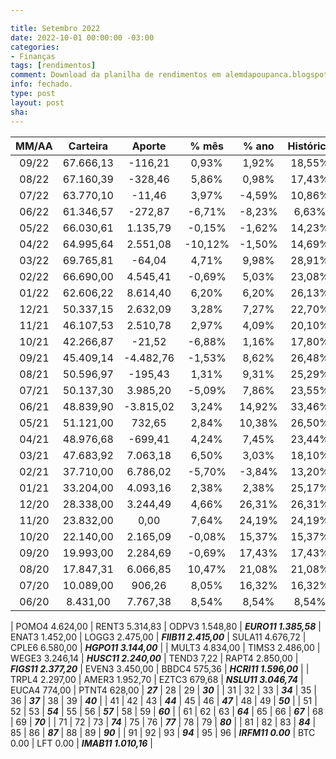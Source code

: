 ```yaml
---

title: Setembro 2022
date: 2022-10-01 00:00:00 -03:00
categories:
- Finanças
tags: [rendimentos]
comment: Download da planilha de rendimentos em alemdapoupanca.blogspot.com
info: fechado.
type: post
layout: post
sha: 
---
```


| **MM/AA** | **Carteira** | **Aporte** | **% mês** | **% ano** | **Histórico** | **CAGR** |
|:---------:|:------------:|:----------:|:---------:|:---------:|:-------------:|:--------:|
|   09/22   |   67.666,13  |   -116,21   |   0,93%   |   1,92%  |     18,55%    |   7,57%  |
|   08/22   |   67.160,39  |   -328,46   |   5,86%   |   0,98%  |     17,43%    |   7,40%  |
|   07/22   |   63.770,10  |   -11,46   |   3,97%   |   -4,59%  |     10,86%    |   4,87%  |
|   06/22   |   61.346,57  |   -272,87  |   -6,71%  |   -8,23%  |     6,63%     |   3,13%  |
|   05/22   |   66.030,61  |  1.135,79  |   -0,15%  |   -1,62%  |     14,23%    |   6,88%  |
|   04/22   |   64.995,64  |  2.551,08  |  -10,12%  |   -1,50%  |     14,69%    |   7,41%  |
|   03/22   |   69.765,81  |   -64,04   |   4,71%   |   9,98%   |     28,91%    |  14,86%  |
|   02/22   |   66.690,00  |  4.545,41  |   -0,69%  |   5,03%   |     23,08%    |  12,60%  |
|   01/22   |   62.606,22  |  8.614,40  |   6,20%   |   6,20%   |     26,13%    |  14,94%  |
|   12/21   |   50.337,15  |  2.632,09  |   3,28%   |   7,27%   |     22,70%    |  13,79%  |
|   11/21   |   46.107,53  |  2.510,78  |   2,97%   |   4,09%   |     20,10%    |  12,99%  |
|   10/21   |   42.266,87  |   -21,52   |   -6,88%  |   1,16%   |     17,80%    |  12,26%  |
|   09/21   |   45.409,14  |  -4.482,76 |   -1,53%  |   8,62%   |     26,48%    |  19,27%  |
|   08/21   |   50.596,97  |   -195,43  |   1,31%   |   9,31%   |     25,29%    |  19,76%  |
|   07/21   |   50.137,30  |  3.985,20  |   -5,09%  |   7,86%   |     23,55%    |  19,87%  |
|   06/21   |   48.839,90  |  -3.815,02 |   3,24%   |   14,92%  |     33,46%    |  30,53%  |
|   05/21   |   51.121,00  |   732,65   |   2,84%   |   10,38%  |     26,50%    |  26,50%  |
|   04/21   |   48.976,68  |   -699,41  |   4,24%   |   7,45%   |     23,44%    |  25,82%  |
|   03/21   |   47.683,92  |  7.063,18  |   6,50%   |   3,03%   |     18,10%    |  22,09%  |
|   02/21   |   37.710,00  |  6.786,02  |   -5,70%  |   -3,84%  |     13,20%    |  17,97%  |
|   01/21   |   33.204,00  |  4.093,16  |   2,38%   |   2,38%   |     25,17%    |  40,03%  |
|   12/20   |   28.338,00  |  3.244,49  |   4,66%   |   26,31%  |     26,31%    |  49,25%  |
|   11/20   |   23.832,00  |    0,00    |   7,64%   |   24,19%  |     24,19%    |  54,23%  |
|   10/20   |   22.140,00  |  2.165,09  |   -0,08%  |   15,37%  |     15,37%    |  40,94%  |
|   09/20   |   19.993,00  |  2.284,69  |   -0,69%  |   17,43%  |     17,43%    |  61,94%  |
|   08/20   |   17.847,31  |  6.066,85  |   10,47%  |   21,08%  |     21,08%    |  114,90% |
|   07/20   |   10.089,00  |   906,26   |   8,05%   |   16,32%  |     16,32%    |  147,67% |
|   06/20   |   8.431,00   |  7.767,38  |   8,54%   |   8,54%   |     8,54%     |  167,46% |

| POMO4 4.624,00 | RENT3 5.314,83 | ODPV3 1.548,80 | **_EURO11 1.385,58_** | ENAT3 1.452,00 | LOGG3 2.475,00 | **_FIIB11 2.415,00_** | SULA11 4.676,72 | CPLE6 6.580,00 | **_HGPO11 3.144,00_** |
| MULT3 4.834,00 | TIMS3 2.486,00 | WEGE3 3.246,14 | **_HUSC11 2.240,00_** | TEND3 7,22 | RAPT4 2.850,00 | **_FIGS11 2.377,20_** | EVEN3 3.450,00 | BBDC4 575,36 | **_HCRI11 1.596,00_** |
| TRPL4 2.297,00 | AMER3 1.952,70 | EZTC3 679,68 | **_NSLU11 3.046,74_** | EUCA4 774,00 | PTNT4 628,00 | **_27_** | 28 | 29 | **_30_** |
| 31 | 32 | 33 | **_34_** | 35 | 36 | **_37_** | 38 | 39 | **_40_** |
| 41 | 42 | 43 | **_44_** | 45 | 46 | **_47_** | 48 | 49 | **_50_** |
| 51 | 52 | 53 | **_54_** | 55 | 56 | **_57_** | 58 | 59 | **_60_** |
| 61 | 62 | 63 | **_64_** | 65 | 66 | **_67_** | 68 | 69 | **_70_** |
| 71 | 72 | 73 | **_74_** | 75 | 76 | **_77_** | 78 | 79 | **_80_** |
| 81 | 82 | 83 | **_84_** | 85 | 86 | **_87_** | 88 | 89 | **_90_** |
| 91 | 92 | 93 | **_94_** | 95 | 96 | **_IRFM11 0.00_** | BTC 0.00 | LFT 0.00 | **_IMAB11 1.010,16_** |